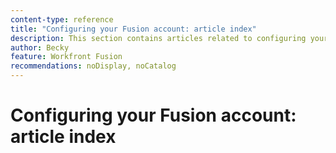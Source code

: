 ```yaml
---
content-type: reference
title: "Configuring your Fusion account: article index"
description: This section contains articles related to configuring your account in Adobe Workfront Fusion.
author: Becky
feature: Workfront Fusion
recommendations: noDisplay, noCatalog
---
```


# Configuring your Fusion account: article index
